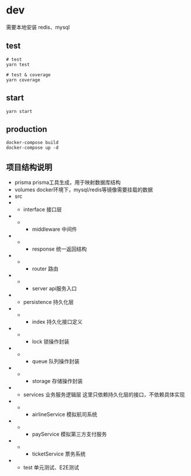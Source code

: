 
# dev
需要本地安装 redis、mysql

## test
```
# test
yarn test

# test & coverage
yarn coverage
```
## start
```
yarn start
```

## production
```
docker-compose build
docker-compose up -d
```

## 项目结构说明
- prisma  prisma工具生成，用于映射数据库结构
- volumes  docker环境下，mysql/redis等镜像需要挂载的数据
- src 
- - interface 接口层
- - - middleware 中间件
- - - response 统一返回结构
- - - router 路由
- - - server api服务入口
- - persistence 持久化层
- - - index 持久化接口定义
- - - lock 锁操作封装
- - - queue 队列操作封装
- - - storage 存储操作封装
- - services 业务服务逻辑层 这里只依赖持久化层的接口，不依赖具体实现
- - - airlineService 模拟航司系统
- - - payService 模拟第三方支付服务
- - - ticketService 票务系统
- - test 单元测试、E2E测试